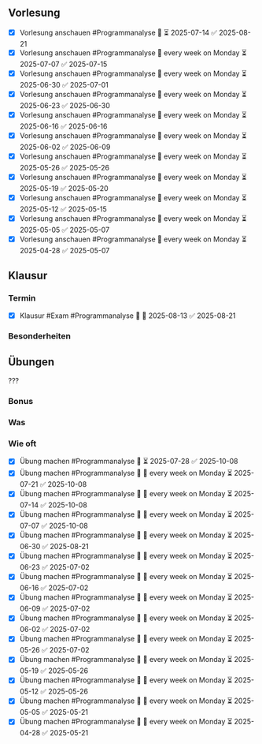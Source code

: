 ## Vorlesung
- [x] Vorlesung anschauen #Programmanalyse 🔁 ⏳ 2025-07-14 ✅ 2025-08-21
- [x] Vorlesung anschauen #Programmanalyse 🔁 every week on Monday ⏳ 2025-07-07 ✅ 2025-07-15
- [x] Vorlesung anschauen #Programmanalyse 🔁 every week on Monday ⏳ 2025-06-30 ✅ 2025-07-01
- [x] Vorlesung anschauen #Programmanalyse 🔁 every week on Monday ⏳ 2025-06-23 ✅ 2025-06-30
- [x] Vorlesung anschauen #Programmanalyse 🔁 every week on Monday ⏳ 2025-06-16 ✅ 2025-06-16
- [x] Vorlesung anschauen #Programmanalyse 🔁 every week on Monday ⏳ 2025-06-02 ✅ 2025-06-09
- [x] Vorlesung anschauen #Programmanalyse 🔁 every week on Monday ⏳ 2025-05-26 ✅ 2025-05-26
- [x] Vorlesung anschauen #Programmanalyse 🔁 every week on Monday ⏳ 2025-05-19 ✅ 2025-05-20
- [x] Vorlesung anschauen #Programmanalyse 🔁 every week on Monday ⏳ 2025-05-12 ✅ 2025-05-15
- [x] Vorlesung anschauen #Programmanalyse 🔁 every week on Monday ⏳ 2025-05-05 ✅ 2025-05-07
- [x] Vorlesung anschauen #Programmanalyse 🔁 every week on Monday ⏳ 2025-04-28 ✅ 2025-05-07
## Klausur
### Termin
- [x] Klausur #Exam #Programmanalyse 🔺 🛫 2025-08-13 ✅ 2025-08-21

### Besonderheiten
## Übungen
???
### Bonus

### Was

### Wie oft

- [x] Übung machen #Programmanalyse 🔼 ⏳ 2025-07-28 ✅ 2025-10-08
- [x] Übung machen #Programmanalyse 🔼 🔁 every week on Monday ⏳ 2025-07-21 ✅ 2025-10-08
- [x] Übung machen #Programmanalyse 🔼 🔁 every week on Monday ⏳ 2025-07-14 ✅ 2025-10-08
- [x] Übung machen #Programmanalyse 🔼 🔁 every week on Monday ⏳ 2025-07-07 ✅ 2025-10-08
- [x] Übung machen #Programmanalyse 🔼 🔁 every week on Monday ⏳ 2025-06-30 ✅ 2025-08-21
- [x] Übung machen #Programmanalyse 🔼 🔁 every week on Monday ⏳ 2025-06-23 ✅ 2025-07-02
- [x] Übung machen #Programmanalyse 🔼 🔁 every week on Monday ⏳ 2025-06-16 ✅ 2025-07-02
- [x] Übung machen #Programmanalyse 🔼 🔁 every week on Monday ⏳ 2025-06-09 ✅ 2025-07-02
- [x] Übung machen #Programmanalyse 🔼 🔁 every week on Monday ⏳ 2025-06-02 ✅ 2025-07-02
- [x] Übung machen #Programmanalyse 🔼 🔁 every week on Monday ⏳ 2025-05-26 ✅ 2025-07-02
- [x] Übung machen #Programmanalyse 🔼 🔁 every week on Monday ⏳ 2025-05-19 ✅ 2025-05-26
- [x] Übung machen #Programmanalyse 🔼 🔁 every week on Monday ⏳ 2025-05-12 ✅ 2025-05-26
- [x] Übung machen #Programmanalyse 🔼 🔁 every week on Monday ⏳ 2025-05-05 ✅ 2025-05-21
- [x] Übung machen #Programmanalyse 🔼 🔁 every week on Monday ⏳ 2025-04-28 ✅ 2025-05-21